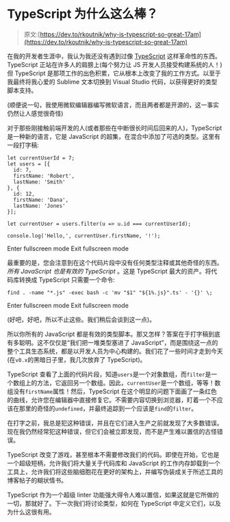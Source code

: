 # TypeScript 为什么这么棒？

> 原文:[https://dev.to/rkoutnik/why-is-typescript-so-great-17am](https://dev.to/rkoutnik/why-is-typescript-so-great-17am)

在我的开发者生涯中，我认为我还没有遇到过像 [TypeScript](https://www.typescriptlang.org/) 这样革命性的东西。TypeScript 正站在许多人的肩膀上(每个努力让 JS 开发人员接受构建系统的人！)但 TypeScript 是那项工作的出色积累，它从根本上改变了我的工作方式。以至于我最终将我心爱的 Sublime 文本切换到 Visual Studio 代码，以获得更好的类型脚本支持。

(顺便说一句，我使用微软编辑器编写微软语言，而且两者都是开源的，这一事实仍然让人感觉很奇怪)

对于那些刚接触前端开发的人(或者那些在中断很长时间后回来的人)，TypeScript 是一种新的语言，它是 JavaScript 的超集，在混合中添加了可选的类型。这里有一段打字稿:

```
let currentUserId = 7;
let users = [{
  id: 7,
  firstName: 'Robert',
  lastName: 'Smith'
}, {
  id: 12,
  firstName: 'Dana',
  lastName: 'Jones'
}];

let currentUser = users.filter(u => u.id === currentUserId);

console.log('Hello,', currentUser.firstName, '!'); 
```

Enter fullscreen mode Exit fullscreen mode

最重要的是，您会注意到在这个代码片段中没有任何类型注释或其他奇怪的东西。*所有 JavaScript 也是有效的 TypeScript* 。这是 TypeScript 最大的资产。将代码库转换成 TypeScript 只需要一个命令:

```
find . -name "*.js" -exec bash -c 'mv "$1" "${1%.js}".ts' - '{}' \; 
```

Enter fullscreen mode Exit fullscreen mode

(好吧，好吧，所以不止这些。我们稍后会谈到这一点)。

所以你所有的 JavaScript 都是有效的类型脚本。那又怎样？答案在于打字稿到底有多聪明。这不仅仅是“我们把一堆类型塞进了 JavaScript”，而是围绕这一点的整个工具生态系统，都是以开发人员为中心构建的。我们花了一些时间才走到今天(在`v0.x`的黑暗日子里，我几次放弃了 TypeScript)。

TypeScript 查看了上面的代码片段，知道`users`是一个对象数组，而`filter`是一个数组上的方法，它返回另一个数组。因此，`currentUser`是一个数组，等等！数组没有`firstName`属性！然后，TypeScript 在这个明显的问题下面画了一条红色的曲线，允许您在编辑器中直接修复它。不需要内容切换到浏览器，盯着一个不应该在那里的奇怪的`undefined`，并最终追踪到一个应该是`find`的`filter`。

在打字之前，我总是犯这种错误，并且在它们进入生产之前就发现了大多数错误。现在我仍然经常犯这种错误，但它们会被立即发现，而不是产生难以置信的古怪错误。

TypeScript 改变了游戏，甚至根本不需要修改我们的代码。即使在开始，它也是一个超级短柄，允许我们将大量关于代码库和 JavaScript 的工作内存卸载到一个工具上，允许我们将这些脑细胞花在更好的架构上，并编写伪装成关于所述工具的博客帖子的糊状情书。

TypeScript 作为一个超级 linter 功能强大得令人难以置信，如果这就是它所做的一切，那就好了。下一次我们将讨论类型，如何在 TypeScript 中定义它们，以及为什么这很有用。